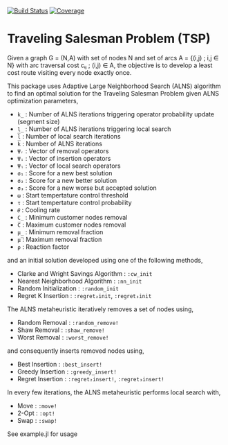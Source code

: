 [![Build Status](https://github.com/anmol1104/TSP.jl/actions/workflows/CI.yml/badge.svg?branch=master)](https://github.com/anmol1104/TSP.jl/actions/workflows/CI.yml?query=branch%3Amaster)
[![Coverage](https://codecov.io/gh/anmol1104/TSP.jl/branch/master/graph/badge.svg)](https://codecov.io/gh/anmol1104/TSP.jl)

# Traveling Salesman Problem (TSP)

Given a graph G = (N,A) with set of nodes N and set of arcs A = {(i,j) ; i,j ∈ N}
with arc traversal cost cᵢⱼ ; (i,j) ∈ A, the objective is to develop a least cost 
route visiting every node exactly once.

This package uses Adaptive Large Neighborhood Search (ALNS) algorithm to find an 
optimal solution for the Traveling Salesman Problem given ALNS optimization 
parameters,
- `k̲`     :   Number of ALNS iterations triggering operator probability update (segment size)
- `l̲`     :   Number of ALNS iterations triggering local search
- `l̅`     :   Number of local search iterations
- `k̅`     :   Number of ALNS iterations
- `Ψᵣ`    :   Vector of removal operators
- `Ψᵢ`    :   Vector of insertion operators
- `Ψₗ`    :   Vector of local search operators
- `σ₁`    :   Score for a new best solution
- `σ₂`    :   Score for a new better solution
- `σ₃`    :   Score for a new worse but accepted solution
- `ω`     :   Start tempertature control threshold 
- `τ`     :   Start tempertature control probability
- `𝜃`     :   Cooling rate
- `C̲`     :   Minimum customer nodes removal
- `C̅`     :   Maximum customer nodes removal
- `μ̲`     :   Minimum removal fraction
- `μ̅`     :   Maximum removal fraction
- `ρ`     :   Reaction factor

and an initial solution developed using one of the following methods,
- Clarke and Wright Savings Algorithm   : `:cw_init`
- Nearest Neighborhood Algorithm        : `:nn_init`
- Random Initialization                 : `:random_init`
- Regret K Insertion                    : `:regret₂init`, `:regret₃init`

The ALNS metaheuristic iteratively removes a set of nodes using,
- Random Removal    : `:random_remove!`
- Shaw Removal      : `:shaw_remove!`
- Worst Removal     : `:worst_remove!`

and consequently inserts removed nodes using,
- Best Insertion    : `:best_insert!`
- Greedy Insertion  : `:greedy_insert!`
- Regret Insertion  : `:regret₂insert!`, `:regret₃insert!`

In every few iterations, the ALNS metaheuristic performs local search with,
- Move  : `:move!`
- 2-Opt : `:opt!`
- Swap  : `:swap!`

See example.jl for usage